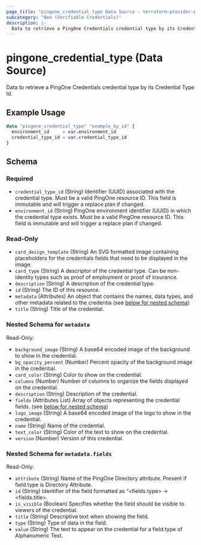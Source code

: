 ```yaml
---
page_title: "pingone_credential_type Data Source - terraform-provider-pingone"
subcategory: "Neo (Verifiable Credentials)"
description: |-
  Data to retrieve a PingOne Credentials credential type by its Credential Type Id.
---
```


# pingone_credential_type (Data Source)

Data to retrieve a PingOne Credentials credential type by its Credential Type Id.

## Example Usage

```terraform
data "pingone_credential_type" "example_by_id" {
  environment_id     = var.environment_id
  credential_type_id = var.credential_type_id
}
```

<!-- schema generated by tfplugindocs -->
## Schema

### Required

- `credential_type_id` (String) Identifier (UUID) associated with the credential type.  Must be a valid PingOne resource ID.  This field is immutable and will trigger a replace plan if changed.
- `environment_id` (String) PingOne environment identifier (UUID) in which the credential type exists.  Must be a valid PingOne resource ID.  This field is immutable and will trigger a replace plan if changed.

### Read-Only

- `card_design_template` (String) An SVG formatted image containing placeholders for the credentials fields that need to be displayed in the image.
- `card_type` (String) A descriptor of the credential type. Can be non-identity types such as proof of employment or proof of insurance.
- `description` (String) A description of the credential type.
- `id` (String) The ID of this resource.
- `metadata` (Attributes) An object that contains the names, data types, and other metadata related to the credentia (see [below for nested schema](#nestedatt--metadata))
- `title` (String) Title of the credential.

<a id="nestedatt--metadata"></a>
### Nested Schema for `metadata`

Read-Only:

- `background_image` (String) A base64 encoded image of the background to show in the credential.
- `bg_opacity_percent` (Number) Percent opacity of the background image in the credential.
- `card_color` (String) Color to show on the credential.
- `columns` (Number) Number of columns to organize the fields displayed on the credential.
- `description` (String) Description of the credential.
- `fields` (Attributes List) Array of objects representing the credential fields. (see [below for nested schema](#nestedatt--metadata--fields))
- `logo_image` (String) A base64 encoded image of the logo to show in the credential.
- `name` (String) Name of the credential.
- `text_color` (String) Color of the text to show on the credential.
- `version` (Number) Version of this credential.

<a id="nestedatt--metadata--fields"></a>
### Nested Schema for `metadata.fields`

Read-Only:

- `attribute` (String) Name of the PingOne Directory attribute. Present if field.type is Directory Attribute.
- `id` (String) Identifier of the field formatted as “<fields.type> -> <fields.title>.
- `is_visible` (Boolean) Specifies whether the field should be visible to viewers of the credential.
- `title` (String) Descriptive text when showing the field.
- `type` (String) Type of data in the field.
- `value` (String) The text to appear on the credential for a field.type of Alphanumeric Text.
